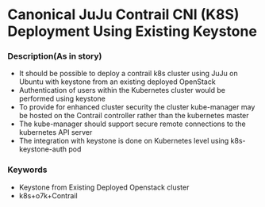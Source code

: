 # Canonical JuJu Contrail CNI (K8S) Deployment Using Existing Keystone

### Description(As in story)
* It should be possible to deploy a contrail k8s cluster using JuJu on Ubuntu with keystone from an existing deployed OpenStack
* Authentication of users within the Kubernetes cluster would be performed using keystone
* To provide for enhanced cluster security the cluster kube-manager may be hosted on the Contrail controller rather than the kubernetes master
* The kube-manager should support secure remote connections to the kubernetes API server
* The integration with keystone is done on Kubernetes level using k8s-keystone-auth pod

### Keywords
* Keystone from Existing Deployed Openstack cluster
* k8s+o7k+Contrail
